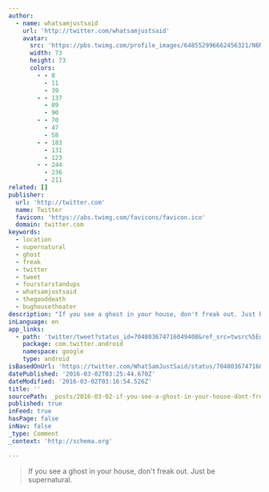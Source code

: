 ```yaml
---
author:
  - name: whatsamjustsaid
    url: 'http://twitter.com/whatsamjustsaid'
    avatar:
      src: 'https://pbs.twimg.com/profile_images/648552996662456321/N6M5p8SD_bigger.jpg'
      width: 73
      height: 73
      colors:
        - - 8
          - 11
          - 39
        - - 137
          - 89
          - 90
        - - 70
          - 47
          - 58
        - - 183
          - 131
          - 123
        - - 244
          - 236
          - 211
related: []
publisher:
  url: 'http://twitter.com'
  name: Twitter
  favicon: 'https://abs.twimg.com/favicons/favicon.ico'
  domain: twitter.com
keywords:
  - location
  - supernatural
  - ghost
  - freak
  - twitter
  - tweet
  - fourstarstandups
  - whatsamjustsaid
  - thegooddeath
  - bughousetheater
description: "If you see a ghost in your house, don't freak out. Just be supernatural."
inLanguage: en
app_links:
  - path: 'twitter/tweet?status_id=704803674716049408&ref_src=twsrc%5Egoogle%7Ctwcamp%5Eandroidseo%7Ctwgr%5Estatus%7Ctwterm%5E704803674716049408'
    package: com.twitter.android
    namespace: google
    type: android
isBasedOnUrl: 'https://twitter.com/WhatSamJustSaid/status/704803674716049408'
datePublished: '2016-03-02T03:25:44.670Z'
dateModified: '2016-03-02T03:16:54.526Z'
title: ''
sourcePath: _posts/2016-03-02-if-you-see-a-ghost-in-your-house-dont-freak-out-just-be-s.md
published: true
inFeed: true
hasPage: false
inNav: false
_type: Comment
_context: 'http://schema.org'

---
```

> If you see a ghost in your house&comma; don't freak out&period; Just be supernatural&period;